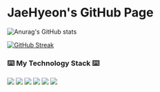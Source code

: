 # JaeHyeon's GitHub Page

![Anurag's GitHub stats](https://github-readme-stats.vercel.app/api?username=jaehyeon99&count_private=true&theme=cobalt)

[![GitHub Streak](https://github-readme-streak-stats.herokuapp.com/?user=jaehyeon99&theme=dark)](https://git.io/streak-stats)



 ###  ⌨️ My Technology Stack ⌨️
                                   
<img src="https://img.shields.io/badge/HTML5-E34F26?style=flat-square&logo=HTML5&logoColor=white" align="center"/></a> 
<img src="https://img.shields.io/badge/CSS3-1572B6?style=flat-square&logo=CSS3&logoColor=white" align="center"/></a> 
<img src="https://img.shields.io/badge/Javascript-ffff00?style=flat-square&logo=JavaScript&logoColor=gray" align="center"/></a> 
<img src="https://img.shields.io/badge/React-61DAFB?style=flat-square&logo=React&logoColor=black" align="center"/></a> 
<img src="https://img.shields.io/badge/Node.js-339933?style=flat-square&logo=Node.js&logoColor=white" align="center"/></a> 
<img src="https://img.shields.io/badge/Bootstrap-7952B3?style=flat-square&logo=Bootstrap&logoColor=white" align="center"/></a> 

